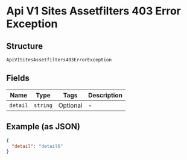 
# Api V1 Sites Assetfilters 403 Error Exception

## Structure

`ApiV1SitesAssetfilters403ErrorException`

## Fields

| Name | Type | Tags | Description |
|  --- | --- | --- | --- |
| `detail` | `string` | Optional | - |

## Example (as JSON)

```json
{
  "detail": "detail6"
}
```

